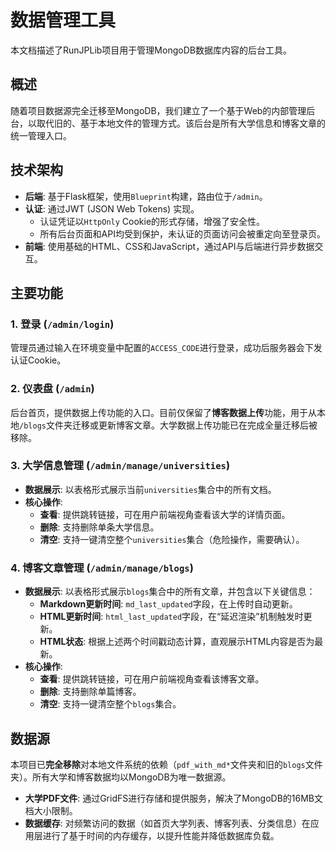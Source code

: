 # 数据管理工具

本文档描述了RunJPLib项目用于管理MongoDB数据库内容的后台工具。

## 概述

随着项目数据源完全迁移至MongoDB，我们建立了一个基于Web的内部管理后台，以取代旧的、基于本地文件的管理方式。该后台是所有大学信息和博客文章的统一管理入口。

## 技术架构

- **后端**: 基于Flask框架，使用`Blueprint`构建，路由位于`/admin`。
- **认证**: 通过JWT (JSON Web Tokens) 实现。
    - 认证凭证以`HttpOnly` Cookie的形式存储，增强了安全性。
    - 所有后台页面和API均受到保护，未认证的页面访问会被重定向至登录页。
- **前端**: 使用基础的HTML、CSS和JavaScript，通过API与后端进行异步数据交互。

## 主要功能

### 1. 登录 (`/admin/login`)
管理员通过输入在环境变量中配置的`ACCESS_CODE`进行登录，成功后服务器会下发认证Cookie。

### 2. 仪表盘 (`/admin`)
后台首页，提供数据上传功能的入口。目前仅保留了**博客数据上传**功能，用于从本地`/blogs`文件夹迁移或更新博客文章。大学数据上传功能已在完成全量迁移后被移除。

### 3. 大学信息管理 (`/admin/manage/universities`)
- **数据展示**: 以表格形式展示当前`universities`集合中的所有文档。
- **核心操作**:
    - **查看**: 提供跳转链接，可在用户前端视角查看该大学的详情页面。
    - **删除**: 支持删除单条大学信息。
    - **清空**: 支持一键清空整个`universities`集合（危险操作，需要确认）。

### 4. 博客文章管理 (`/admin/manage/blogs`)
- **数据展示**: 以表格形式展示`blogs`集合中的所有文章，并包含以下关键信息：
    - **Markdown更新时间**: `md_last_updated`字段，在上传时自动更新。
    - **HTML更新时间**: `html_last_updated`字段，在“延迟渲染”机制触发时更新。
    - **HTML状态**: 根据上述两个时间戳动态计算，直观展示HTML内容是否为最新。
- **核心操作**:
    - **查看**: 提供跳转链接，可在用户前端视角查看该博客文章。
    - **删除**: 支持删除单篇博客。
    - **清空**: 支持一键清空整个`blogs`集合。

## 数据源
本项目已**完全移除**对本地文件系统的依赖（`pdf_with_md*`文件夹和旧的`blogs`文件夹）。所有大学和博客数据均以MongoDB为唯一数据源。
- **大学PDF文件**: 通过GridFS进行存储和提供服务，解决了MongoDB的16MB文档大小限制。
- **数据缓存**: 对频繁访问的数据（如首页大学列表、博客列表、分类信息）在应用层进行了基于时间的内存缓存，以提升性能并降低数据库负载。
